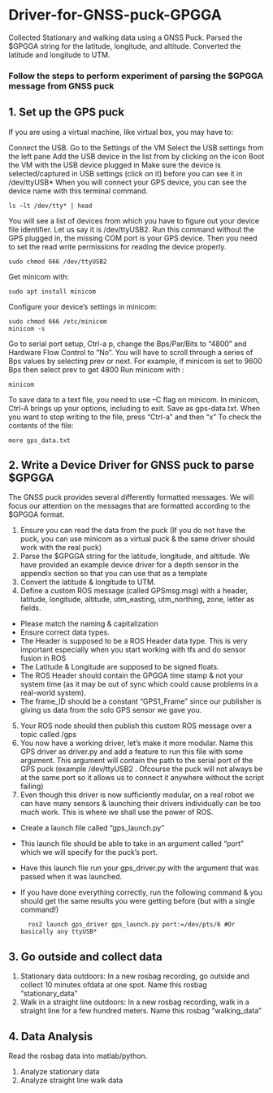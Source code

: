 # Driver-for-GNSS-puck-GPGGA
Collected Stationary and walking data using a GNSS Puck. Parsed the $GPGGA string for the latitude, longitude, and altitude. Converted the latitude and longitude to UTM.


### Follow the steps to perform experiment of parsing the $GPGGA message from GNSS puck

## 1. Set up the GPS puck

If you are using a virtual machine, like virtual box, you may have to:

Connect the USB.
Go to the Settings of the VM
Select the USB settings from the left pane
Add the USB device in the list from by clicking on the icon
Boot the VM with the USB device plugged in
Make sure the device is selected/captured in USB settings (click on it) before you can see it in /dev/ttyUSB* When you will connect your GPS device, you can see the device name with this terminal command.   
    
    ls –lt /dev/tty* | head
You will see a list of devices from which you have to figure out your device file identifier. Let us say it is /dev/ttyUSB2. Run this command without the GPS plugged in, the missing COM port is your GPS device. Then you need to set the read write permissions for reading the device properly.

    sudo chmod 666 /dev/ttyUSB2
Get minicom with:

    sudo apt install minicom
Configure your device’s settings in minicom:

    sudo chmod 666 /etc/minicom
    minicom -s
Go to serial port setup, Ctrl-a p, change the Bps/Par/Bits to “4800” and Hardware Flow Control to “No”. You will have to scroll through a series of Bps values by selecting prev or next. For example, if minicom is set to 9600 Bps then select prev to get 4800 Run minicom with :

    minicom
To save data to a text file, you need to use –C flag on minicom. In minicom, Ctrl-A brings up your options, including to exit. Save as gps-data.txt. When you want to stop writing to the file, press “Ctrl-a” and then “x” To check the contents of the file:

    more gps_data.txt
##


## 2. Write a Device Driver for GNSS puck to parse $GPGGA

The GNSS puck provides several differently formatted messages. We will focus our attention on the messages that are formatted according to the $GPGGA format.

1. Ensure you can read the data from the puck (If you do not have the puck, you can use minicom as a virtual puck & the same driver should work with the real puck)
2. Parse the $GPGGA string for the latitude, longitude, and altitude. We have provided an example device driver for a depth sensor in the appendix section so that you can use that as a template
3. Convert the latitude & longitude to UTM.
4. Define a custom ROS message (called GPSmsg.msg) with a header, latitude, longitude, altitude, utm_easting, utm_northing, zone, letter as fields.
- Please match the naming & capitalization
-  Ensure correct data types.
- The Header is supposed to be a ROS Header data type. This is very important especially when you start working with tfs and do sensor fusion in ROS
- The Latitude & Longitude are supposed to be signed floats.
- The ROS Header should contain the GPGGA time stamp & not your system time (as it may be out of sync which could cause problems in a real-world system).
- The frame_ID should be a constant “GPS1_Frame” since our publisher is giving us data from the solo GPS sensor we gave you.
5. Your ROS node should then publish this custom ROS message over a topic called /gps
6. You now have a working driver, let’s make it more modular. Name this GPS driver as driver.py and add a feature to run this file with some argument. This argument will contain the path to the serial port of the GPS puck (example /dev/ttyUSB2 . Ofcourse the puck will not always be at the same port so it allows us to connect it anywhere without the script failing)
7. Even though this driver is now sufficiently modular, on a real robot we can have many sensors & launching their drivers individually can be too much work. This is where we shall use the power of ROS.
- Create a launch file called “gps_launch.py”
- This launch file should be able to take in an argument called “port” which we will specify for the puck’s port.
- Have this launch file run your gps_driver.py with the argument that was passed when it was launched.
- If you have done everything correctly, run the following command & you should
get the same results you were getting before (but with a single command!)

        ros2 launch gps_driver gps_launch.py port:=/dev/pts/6 #Or basically any ttyUSB*
##

## 3. Go outside and collect data
1. Stationary data outdoors: In a new rosbag recording, go outside and collect 10 minutes ofdata at one spot. Name this rosbag “stationary_data”
2. Walk in a straight line outdoors: In a new rosbag recording, walk in a straight line for a few hundred meters. Name this rosbag “walking_data”
##

## 4. Data Analysis
Read the rosbag data into matlab/python.

1. Analyze stationary data
2. Analyze straight line walk data
